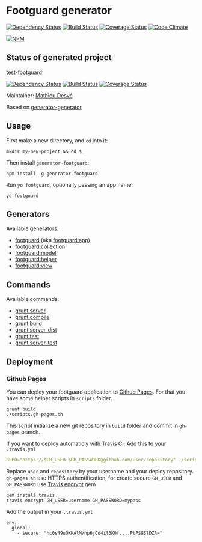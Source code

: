 # Footguard generator

[![Dependency Status](https://gemnasium.com/mazerte/generator-footguard.png)](https://gemnasium.com/mazerte/generator-footguard)
[![Build Status](https://travis-ci.org/mazerte/generator-footguard.png?branch=master)](https://travis-ci.org/mazerte/generator-footguard)
[![Coverage Status](https://coveralls.io/repos/mazerte/generator-footguard/badge.png?branch=master)](https://coveralls.io/r/mazerte/generator-footguard?branch=master)
[![Code Climate](https://codeclimate.com/github/mazerte/generator-footguard.png)](https://codeclimate.com/github/mazerte/generator-footguard)

[![NPM](https://nodei.co/npm/generator-footguard.png?downloads=true&stars=true)](https://nodei.co/npm/generator-footguard/) 

## Status of generated project

[test-footguard](https://github.com/mazerte/test-footguard/)

[![Dependency Status](https://gemnasium.com/mazerte/test-footguard.png)](https://gemnasium.com/mazerte/test-footguard)
[![Build Status](https://travis-ci.org/mazerte/test-footguard.png?branch=master)](https://travis-ci.org/mazerte/test-footguard)
[![Coverage Status](https://coveralls.io/repos/mazerte/test-footguard/badge.png?branch=master)](https://coveralls.io/r/mazerte/test-footguard?branch=master)

Maintainer: [Mathieu Desvé](https://github.com/mazerte)

Based on [generator-generator](https://github.com/yeoman/generator-generator/)

## Usage

First make a new directory, and `cd` into it:
```
mkdir my-new-project && cd $_
```

Then install `generator-footguard`:
```
npm install -g generator-footguard
```

Run `yo footguard`, optionally passing an app name:
```
yo footguard
```

## Generators

Available generators:

* [footguard](#app) (aka [footguard:app](#app))
* [footguard:collection](#collection)
* [footguard:model](#model)
* [footguard:helper](#helper)
* [footguard:view](#view)

## Commands

Available commands:

* [grunt server](#server)
* [grunt compile](#compile)
* [grunt build](#build)
* [grunt server-dist](#server-dist)
* [grunt test](#test)
* [grunt server-test](#server-test)

## Deployment

### Github Pages

You can deploy your footguard application to [Github Pages](http://pages.github.com/). For that you have some helper scripts in `scripts` folder.

```shell
grunt build
./scripts/gh-pages.sh
```

This script initialize a new git repository in `build` folder and commit in `gh-pages` branch.

If you want to deploy automaticly with [Travis CI](https://travis-ci.org). Add this to your `.travis.yml`

```yaml
REPO="https://$GH_USER:$GH_PASSWORD@github.com/user/repository" ./scripts/gh-pages.sh
```

Replace `user` and `repository` by your username and your deploy repository. `gh-pages.sh` use HTTPS authentification, for create secure `GH_USER` and `GH_PASSWORD` use [Travis encrypt](http://about.travis-ci.org/docs/user/encryption-keys/) gem

```shell
gem install travis
travis encrypt GH_USER=username GH_PASSWORD=mypass
```
Add the output in your `.travis.yml`
```
env:
  global:
    - secure: "hc0s49uOKKAlM/np6jCd4il3K0f....PtPSGS7DZA="
```
